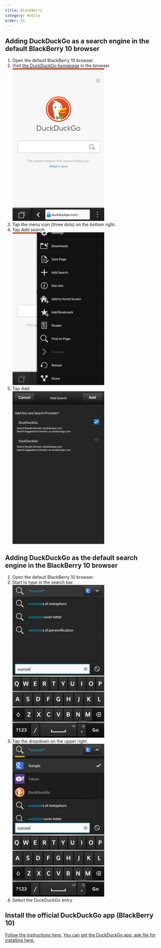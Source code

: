 ```yaml
---
title: BlackBerry
category: Mobile
order: 55
---
```


<h2>Adding DuckDuckGo as a search engine in the default BlackBerry 10 browser</h2>

<ol>
    <li>
        Open the default BlackBerry 10 browser.
    </li>
    <li>
        Visit <a href="https://duckduckgo.com/">the DuckDuckGo homepage</a> in the
        browser.
        <br>
        <img src="/images/bf17341a87e1a2ecb80a73a0c3458d20.png" />
    </li>
    <li>
        Tap the menu icon (three dots) on the bottom right.
    </li>
    <li>
        Tap <em>Add search</em>.
        <br>
        <img src="/images/0a8818338bf0a5b92a3637593162bfcf.png" />
    </li>
    <li>
        Tap <em>Add</em>.
        <br>
        <img src="/images/09b6f2a526cc565be3c8bbb2f4f0f548.png" />
    </li>
</ol>

<h2>
    Adding DuckDuckGo as the default search engine in the BlackBerry 10 browser
</h2>

<ol>
    <li>
        Open the default BlackBerry 10 browser.
    </li>
    <li>
        Start to type in the search bar.
        <br>
        <img src="/images/d439571dc1eeaede9b78af0a35088128.png" />
    </li>
    <li>
        Tap the dropdown on the upper right.
        <br>
        <img src="/images/893d9ecb975b5062c69751bb1518a155.png" />
    </li>
    <li>
        Select the DuckDuckGo entry.
    </li>
</ol>

<h2>Install the official DuckDuckGo app (BlackBerry 10)</h2>
<a href="http://crackberry.com/how-install-android-app-apk-blackberry">Follow the instructions here.</a>
<a href="http://duckduckgo.com/app/android.apk">You can get the DuckDuckGo app .apk file for installing here.</a>